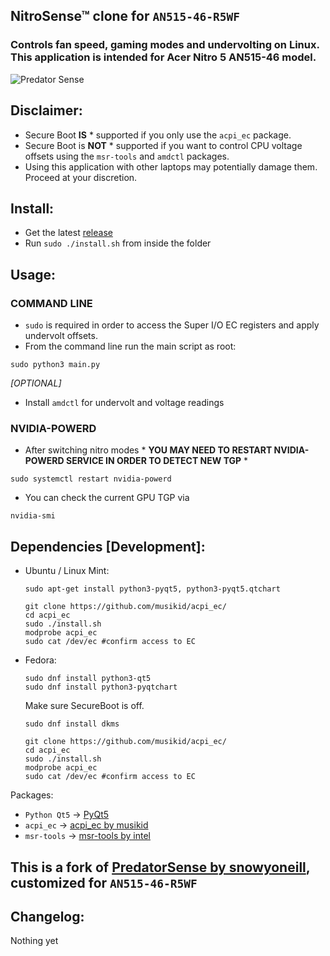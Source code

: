 ## NitroSense™ clone for ```AN515-46-R5WF```
### Controls fan speed, gaming modes and undervolting on Linux. This application is intended for Acer Nitro 5 AN515-46 model.

![Predator Sense](LinuxPredatorSense.png)

## Disclaimer:
* Secure Boot **IS** \* supported if you only use the ```acpi_ec``` package.
* Secure Boot is **NOT** \* supported if you want to control CPU voltage offsets using the ```msr-tools``` and ```amdctl``` packages.
* Using this application with other laptops may potentially damage them. Proceed at your discretion.

## Install:
- Get the latest [release](https://github.com/Packss/Linux-NitroSense/releases)
- Run ```sudo ./install.sh``` from inside the folder


## Usage:
### COMMAND LINE  
 - ```sudo``` is required in order to access the Super I/O EC registers and apply undervolt offsets.
  - From the command line run the main script as root:
  ```
  sudo python3 main.py
  ```

_[OPTIONAL]_
- Install ```amdctl``` for undervolt and voltage readings


### NVIDIA-POWERD
- After switching nitro modes \* **YOU MAY NEED TO RESTART NVIDIA-POWERD SERVICE IN ORDER TO DETECT NEW TGP** \*
```
sudo systemctl restart nvidia-powerd
``` 
- You can check the current GPU TGP via
```
nvidia-smi
```

## Dependencies [Development]:
* Ubuntu / Linux Mint:
  ```
  sudo apt-get install python3-pyqt5, python3-pyqt5.qtchart
  ```

  ```
  git clone https://github.com/musikid/acpi_ec/
  cd acpi_ec
  sudo ./install.sh
  modprobe acpi_ec
  sudo cat /dev/ec #confirm access to EC
  ```
 
* Fedora:
  ```
  sudo dnf install python3-qt5
  sudo dnf install python3-pyqtchart
  ```
  Make sure SecureBoot is off.

  ```
  sudo dnf install dkms
  
  git clone https://github.com/musikid/acpi_ec/
  cd acpi_ec
  sudo ./install.sh
  modprobe acpi_ec
  sudo cat /dev/ec #confirm access to EC
  ```

Packages:
* ```Python Qt5``` -> [PyQt5](https://pypi.org/project/PyQt5/)
* ```acpi_ec``` -> [acpi_ec by musikid](https://github.com/musikid/acpi_ec/)
* ```msr-tools``` -> [msr-tools by intel](https://github.com/intel/msr-tools)

## This is a fork of [PredatorSense by snowyoneill](https://github.com/snowyoneill/Linux-PredatorSense), customized for ```AN515-46-R5WF```

## Changelog:

Nothing yet
